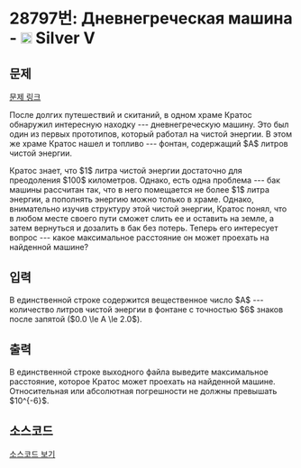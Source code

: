 # 28797번: Дневнегреческая машина - <img src="https://static.solved.ac/tier_small/6.svg" style="height:20px" /> Silver V

<!-- performance -->

<!-- 문제 제출 후 깃허브에 푸시를 했을 때 제출한 코드의 성능이 입력될 공간입니다.-->

<!-- end -->

## 문제

[문제 링크](https://boj.kr/28797)


<p>После долгих путешествий и скитаний, в одном храме Кратос обнаружил интересную находку --- дневнегреческую машину. Это был один из первых прототипов, который работал на чистой энергии. В этом же храме Кратос нашел и топливо --- фонтан, содержащий $A$ литров чистой энергии.</p>

<p>Кратос знает, что $1$ литра чистой энергии достаточно для преодоления $100$ километров. Однако, есть одна проблема --- бак машины рассчитан так, что в него помещается не более $1$ литра энергии, а пополнять энергию можно только в храме. Однако, внимательно изучив структуру этой чистой энергии, Кратос понял, что в любом месте своего пути сможет слить ее и оставить на земле, а затем вернуться и дозалить в бак без потерь. Теперь его интересует вопрос --- какое максимальное расстояние он может проехать на найденной машине?</p>



## 입력


<p>В единственной строке содержится вещественное число $A$ --- количество литров чистой энергии в фонтане c точностью $6$ знаков после запятой ($0.0 \le A \le 2.0$).</p>



## 출력


<p>В единственной строке выходного файла выведите максимальное расстояние, которое Кратос может проехать на найденной машине. Относительная или абсолютная погрешности не должны превышать $10^{-6}$.</p>



## 소스코드

[소스코드 보기](Дневнегреческая%20машина.cpp)